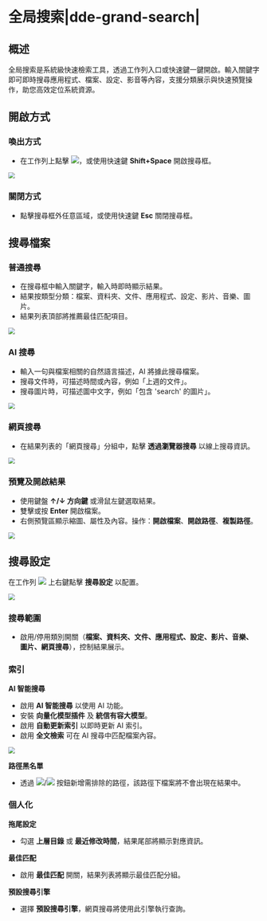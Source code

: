 # 全局搜索|dde-grand-search|

## 概述

全局搜索是系統級快速檢索工具，透過工作列入口或快速鍵一鍵開啟。輸入關鍵字即可即時搜尋應用程式、檔案、設定、影音等內容，支援分類展示與快速預覽操作，助您高效定位系統資源。

## 開啟方式

### 喚出方式
* 在工作列上點擊 ![ ](../common/dde-grand-search.svg)，或使用快速鍵 **Shift+Space** 開啟搜尋框。

<img src="fig/search1.png" alt=" " style="zoom: 80%;" />

### 關閉方式
* 點擊搜尋框外任意區域，或使用快速鍵 **Esc** 關閉搜尋框。

## 搜尋檔案

### 普通搜尋
* 在搜尋框中輸入關鍵字，輸入時即時顯示結果。
* 結果按類型分類：檔案、資料夾、文件、應用程式、設定、影片、音樂、圖片。
* 結果列表頂部將推薦最佳匹配項目。

<img src="fig/search2.png" alt=" " style="zoom:80%;" />

### AI 搜尋
* 輸入一句與檔案相關的自然語言描述，AI 將據此搜尋檔案。
* 搜尋文件時，可描述時間或內容，例如「上週的文件」。
* 搜尋圖片時，可描述圖中文字，例如「包含 'search' 的圖片」。

<img src="fig/search3.png" alt=" " style="zoom:80%;" />

### 網頁搜尋
* 在結果列表的「網頁搜尋」分組中，點擊 **透過瀏覽器搜尋** 以線上搜尋資訊。

<img src="fig/search4.png" alt=" " style="zoom:80%;" />

### 預覽及開啟結果
* 使用鍵盤 **↑/↓ 方向鍵** 或滑鼠左鍵選取結果。
* 雙擊或按 **Enter** 開啟檔案。
* 右側預覽區顯示縮圖、屬性及內容。操作：**開啟檔案**、**開啟路徑**、**複製路徑**。

<img src="fig/search5.png" alt=" " style="zoom:80%;" />

## 搜尋設定
在工作列 ![ ](../common/dde-grand-search.svg) 上右鍵點擊 **搜尋設定** 以配置。

<img src="fig/search_setting1.png" alt=" " style="zoom:80%;" />

### 搜尋範圍
* 啟用/停用類別開關（**檔案、資料夾、文件、應用程式、設定、影片、音樂、圖片、網頁搜尋**），控制結果展示。

### 索引
**AI 智能搜尋**
* 啟用 **AI 智能搜尋** 以使用 AI 功能。
* 安裝 **向量化模型插件** 及 **統信有容大模型**。
* 啟用 **自動更新索引** 以即時更新 AI 索引。
* 啟用 **全文檢索** 可在 AI 搜尋中匹配檔案內容。

<img src="fig/search_setting2.png" alt=" " style="zoom:80%;" />

**路徑黑名單**
* 透過 ![ ](../common/+.svg)/![ ](../common/-.svg) 按鈕新增需排除的路徑，該路徑下檔案將不會出現在結果中。

### 個人化
**拖尾設定**
* 勾選 **上層目錄** 或 **最近修改時間**，結果尾部將顯示對應資訊。

**最佳匹配**
* 啟用 **最佳匹配** 開關，結果列表將顯示最佳匹配分組。

**預設搜尋引擎**
* 選擇 **預設搜尋引擎**，網頁搜尋將使用此引擎執行查詢。
